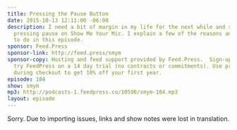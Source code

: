 ```yaml
---
title: Pressing the Pause Button
date: 2015-10-13 12:11:00 -06:00
description: I need a bit of margin in my life for the next while and so I&rsquo;m
  pressing pause on Show Me Your Mic. I explain a few of the reasons and what I hope
  to do in this episode.
sponsor: Feed.Press
sponsor-link: http://feed.press/smym
sponsor-copy: Hosting and feed support provided by Feed.Press.  Sign-up today and
  try FeedPress on a 14 day trial (no contracts or commitments). Use promo code "smym"
  during checkout to get 10% off your first year.
episode: 104
show: smym
mp3: http://podcasts-1.feedpress.co/10590/smym-104.mp3
layout: episode
---
```


Sorry. Due to importing issues, links and show notes were lost in translation.
